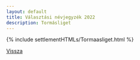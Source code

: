 ```yaml
---
layout: default
title: Választási névjegyzék 2022
description: Tormásliget
---
```


{% include settlementHTMLs/Tormaasliget.html %}

[Vissza](./)